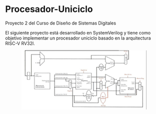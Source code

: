 # Procesador-Uniciclo
Proyecto 2 del Curso de Diseño de Sistemas Digitales

El siguiente proyecto está desarrollado en SystemVerilog y tiene como objetivo implementar un procesador uniciclo basado en la arquitectura RISC-V RV32I.


<p align="center">
  <img src="Imagen.jpg" width="400">
</p>
